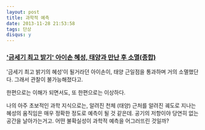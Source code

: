 ```yaml
---
layout: post
title: 과학적 예측
date: 2013-11-28 21:53:58
tags: 단상
disqus: y
---
```


### ['금세기 최고 밝기' 아이손 혜성, 태양과 만난 후 소멸(종합)](http://news.naver.com/main/read.nhn?mode=LSD&mid=shm&sid1=105&oid=277&aid=0003141445)

'금세기 최고 밝기의 혜성’이 될거라던 아이손이, 태양 근일점을 통과하며 거의 소멸했단다. 그래서 관찰이 불가능해졌다고.

한편으로는 이해가 되면서도, 또 한편으로는 이상하다.

나의 아주 초보적인 과학 지식으로는, 알려진 천체 (태양) 근처를 알려진 궤도로 지나는 혜성의 움직임은 매우 정확한 정도로 예측이 될 것 같은데. 공기의 저항이야 당연히 없는 공간을 날아가는거고. 어떤 불확실성이 과학적 예측을 어그러뜨린 것일까?